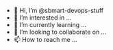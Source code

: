 - 👋 Hi, I’m @sbmart-devops-stuff
- 👀 I’m interested in ...
- 🌱 I’m currently learning ...
- 💞️ I’m looking to collaborate on ...
- 📫 How to reach me ...

<!---
sbmart-devops-stuff/sbmart-devops-stuff is a ✨ special ✨ repository because its `README.md` (this file) appears on your GitHub profile.
You can click the Preview link to take a look at your changes.
--->
